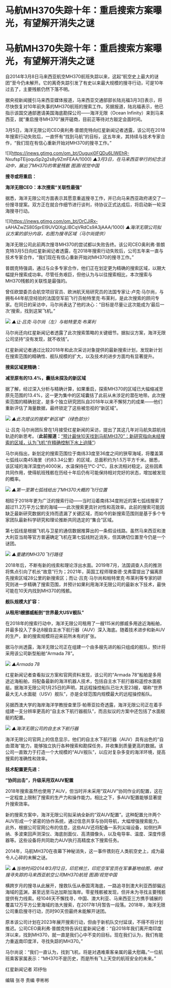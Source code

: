# 马航MH370失踪十年：重启搜索方案曝光，有望解开消失之谜

# 马航MH370失踪十年：重启搜索方案曝光，有望解开消失之谜

自2014年3月8日马来西亚航空MH370航班失踪以来，这起“航空史上最大的谜团”至今仍未解开。它的离奇失踪引发了有史以来最大规模的搜寻行动，可是10年过去了，主要残骸仍然下落不明。

据央视新闻援引马来西亚媒体报道，马来西亚交通部部长陆兆福3月3日表示，将尽快恢复对10年前失事的MH370航班的搜索工作。另据报道，陆兆福表示，他已指示该国交通部邀请美国海底勘探公司——海洋无限（Ocean
Infinity）来到马来西亚，就“重启搜寻MH370”展开磋商，目前正等待对方敲定会面时间。

3月5日，海洋无限公司CEO奥利弗·普朗克特向红星新闻记者透露，该公司在2018年搜索行动失败后，一直怀有“找到马航”的目标，这五年来，其持续与技术专家合作，“我们现在有信心重新开始对MH370的搜寻工作。”

![](https://inews.gtimg.com/om_bt/Ouguxj0FQDu6LIWEhR-
NxufspTEijoquSp2g2s8y9ZmFEAA/1000) _▲3月3日，在马来西亚举行的纪念活动中，展出了MH370的零星残骸 图源/视觉中国_

**搜寻或将重启：**

**海洋无限CEO：本次搜索“关联性最强”**

据悉，海洋无限公司方面表示其愿意重返搜寻工作，并已向马来西亚政府递交了一份搜寻提案。双方正在就合作细节进行谈判，待协议正式达成后，将启动新一轮深海搜寻行动。

![](https://inews.gtimg.com/om_bt/OrCJjRx-
sAHAZwZS80SprEl9UVQIXgLIBCqVRdCs9A3jAAA/1000)
_▲海洋无限公司拟议方案的部分内容，右图为搜寻区域（马尔尚提供）_

海洋无限公司此前两次搜寻MH370的尝试都以失败告终。该公司CEO奥利弗·普朗克特3月5日向红星新闻记者透露，在2018年搜索行动失败后，公司五年来一直与技术专家合作，“我们现在有信心重新开始对MH370的搜寻工作。”

普朗克特强调，通过与众多专家合作，他们正在划定更为精确的搜索区域，以期大幅提升搜索成功率。尽管任务艰巨，但他认为与以往搜索相比，本次搜索与MH370残骸的关联性是最强的。

曾任欧盟委员会航空项目官员、欧洲航天局研究员的法国专家让·卢克·马尔尚，与拥有44年航空经验的法国空军前飞行员帕特里克·布莱利，是此次搜索的顾问专家。在同日的采访中，马尔尚表达了他的决心：“目标是尽量让这次能成为‘最后一次’搜索，找到这架飞机。”

![](https://inews.gtimg.com/om_bt/OwlkE6osa_cz_GuKRMOZ-9AYAhLfO4WYd1Ip9iPWEbVFMAA/1000)
_▲让·吕克·马尔尚（左）与帕特里克·布莱利_

马尔尚还向红星新闻记者透露了此次搜索策略的关键细节。据拟议方案，海洋无限公司坚持“没有发现，就不收钱”。

红星新闻记者通过比较2018年和此次采访对象提供的最新搜索计划，发现新计划在搜索范围的精确性、舰队规模的扩大，以及技术的进步方面均有显著提升。

**搜索区域更精确：**

**减至原有的13.4%，囊括未探及的新区域**

据了解，经过深入分析与精确计算，如果重启，探索MH370的区域已大幅缩减至原先范围的13.4%，这一更为集中的区域囊括了此前从未涉足的潜在地带。此次搜索范围的精确划定，是多个独立研究团队自2018年以来不懈努力的成果——他们重新评估了海量数据，最终锁定了这些被忽视的“新区域”。

![](https://inews.gtimg.com/om_bt/Oumi46Ku4P3nHk1WlL2Q_4pSupvTb_5ke__cuRfvtGul0AA/1000)
_▲此次提议的搜索“新区域”（绿色部分）_

让·吕克·马尔尚团队曾在1月接受红星新闻的采访，提出了其这几年对马航失踪航线轨迹的新思考。（**此前报道：**[“预计最快10天找到马航MH370”：新研究指向未经搜索的区域，认为飞机“在精确控制下水上迫降”](https://news.qq.com/rain/a/20240106A04YUM00)）

马尔尚指出，新划定的搜索范围位于南纬33度至36度之间的狭窄海域，将覆盖第七弧线以南45海里（约83.34公里）的区域，总面积约为1.5万平方千米。据悉，该区域的海洋深度约4000米，水温保持在1℃-2℃，且水流相对稳定。这些因素共同作用，使得航班残骸在历经十年后仍有可能保持相对完好的状态，增加被发现的概率。

![](https://inews.gtimg.com/om_bt/O0r-LxVSA3LUAqxA7KLSmn9_-ikMuIqMs711pPkYIz7-wAA/1000)
_▲第一至第七弧线给出了MH370大概的飞行位置_

相较于2018年更为广泛的搜索行动——当时沿着南纬34度附近的第七弧线搜索了超过11.2万平方公里的海域——此次搜索更具针对性和高效率。此前的搜索可能因缺乏最新研究数据的支持而遗漏了关键区域，而如今的新搜索范围则是基于多个专家团队最新科学研究和理论推断共同选定的“集合”区域。

第七弧线是根据飞机与卫星的通信数据推算出的一条假设线路。虽然马来西亚和澳大利亚当局等官方普遍确定飞机在第七弧线附近消失，但其确切位置至今仍是一个谜团。

![](https://inews.gtimg.com/om_bt/O3u4d4TQWMSz9lbwjwvmO5OmHxaLiQp9BGdAF9DyKJTXwAA/1000)
_▲重建的MH370飞行路径_

2018年后，不断有新的线索和理论浮出水面。2019年7月，法国调查人员的推测将焦点引向了机长“故意”行为；2021年，英国工程师理查德·戈弗雷提出了偏离原先搜索区域28公里的新搜索区；而让·吕克·马尔尚和帕特里克·布莱利等专家的研究则进一步精确了搜索范围，并预计如果利用海洋无限公司的最新水下技术，最快可能在10天内找到MH370的残骸。

**舰队规模大扩容：**

**从租用1艘挪威船到“世界最大USV舰队”**

在2018年的搜索行动中，海洋无限公司租用了一艘115米的挪威多用途近海船舶，并最多投入了多达8艘自主水下航行器（AUV）深入海底。随着技术进步和新AUV的生产，新的搜索规模将迎来前所未有的扩张。

据马尔尚透露，海洋无限公司正在组建一个由多艘先进的船只组成的舰队，预计将采用该公司新型船舶“Armada 78”。

![](https://inews.gtimg.com/om_bt/OLfLqpkdgCs3tnhv9uCK_aB0l-qGvfIpkLP6jbzctZwpIAA/1000)
_▲Armada 78_

红星新闻记者查看拟议方案和官网资料发现，该公司的“Armada
78”船舶是多用途近海船舶，将配备最新的海洋机器人技术，包括自主水下航行器和遥控水面舰艇。据海洋无限公司1月25日的声明，其远程操控船队已壮大至23艘，堪称“世界最大无人水面艇（USV）舰队”，亦是全球范围内规模最大的远程操控船队。

另据西澳大学的海岸海洋学教授查里莎·帕蒂亚拉奇透露，海洋无限公司正在着手组建一支分辨率更高的“自主水下航行器舰队”，而且拟议的方案中还包括了水面舰艇的配置。

![](https://inews.gtimg.com/om_bt/OHYPVhg9PcB896EGjBvr8IbRpz9roCEWgUtfa5-Aq5o-4AA/1000)
_▲海洋无限公司的自主水下航行器_

海洋无限公司官网上的信息显示，他们的自主水下航行器（AUV）具有出色的“自由潜海”能力，能够独立执行各种搜索和勘探任务，并收集到质量更高的数据。该公司一直致力于打造一个大规模的“AUV舰队”，以应对复杂多变的海洋环境，提高搜索的准确性和效率。

**技术配置更先进：**

**“协同出击”，升级采用双AUV配置**

2018年搜索虽然也使用了AUV，但当时并未采用“双AUV”协同作业的配置，这在一定程度上限制了搜索的生产力和操作能力。相比之下，多AUV配置能够显著提升搜索效率。

新的搜索方案中，海洋无限公司拟采纳全新的“双AUV配置”。这种配置允许两个AUV形成一个紧密的协作系统，通过信息共享与协同导航，大幅增强搜索能力。此外，根据公司官网公布的信息，这些AUV还将配备一系列尖端设备，如侧扫声纳、多波束回声测深仪、海底剖面仪、高清摄像头，以及电导率、温度、深度传感器等。这些设备将共同助力AUV执行高精度水下搜索任务。

2014年，马航MH370在夜幕下神秘消失，这一事件镌刻在人类航空史上，成为最令人心碎的未解之谜。

![](https://inews.gtimg.com/om_bt/OK1EFv3eW7pDKj0__70yS1ZEgiKcx9bdlkKotPWgw1rOIAA/1000)
_▲当地时间2014年3月12日，印尼棉兰，印尼空军官员在军事基地绘图，继续搜寻失踪的马来西亚航空公司MH370航班 图源/视觉中国_

横跨岁月的搜寻从此展开，搜救队伍从泰国湾海底，一路追寻到澳大利亚西部偏远海域的蓝渊，甚至远至马达加斯加海岸。零星残骸被发现，但并未为寻找主要残骸提供有力线索。经1046天不懈找寻，中国、澳大利亚、马来西亚三方携手铺展的覆盖12万平方公里海域的浩大搜索，在2017年1月暂告一段落。2018年，海洋无限公司重启搜寻行动，历时90天但最终未能解开谜团。

原本该公司计划在2023年展开搜索行动，但由于新机队交付延误，不得不将计划推迟。公司CEO奥利弗·普朗克特告诉红星新闻记者：“自2018年我们离开南印度洋以来，找到MH370，就一直是我们心中不变的目标。现在我们认为，我们有能力重返南印度洋，寻找失踪的MH370。”

马尔尚说：“我们一直认为，找到飞机，将是对遇难乘客亲属的最大慰藉。”一位航班乘客家属表示：“MH370不是历史，而是所有飞上天空的航班安全的未来。”

红星新闻记者 邓纾怡

编辑 张寻 责编 李彬彬

